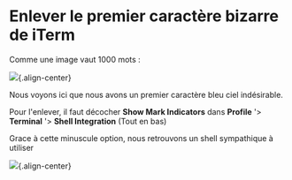 # Enlever le premier caractère bizarre de iTerm

Comme une image vaut 1000 mots :

![](/mac/iterm/troubleshooting/awful_iterm.png){.align-center}

Nous voyons ici que nous avons un premier caractère bleu ciel
indésirable.

Pour l'enlever, il faut décocher **Show Mark Indicators** dans
**Profile** '> **Terminal** '> **Shell Integration** (Tout en bas)

Grace à cette minuscule option, nous retrouvons un shell sympathique à
utiliser

![](/mac/iterm/troubleshooting/good_shell.png){.align-center}
